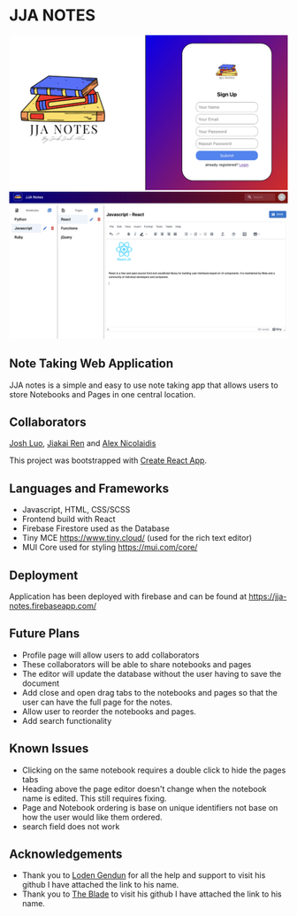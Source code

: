 # JJA NOTES

![Home Page](/src/assets/readme1.png "Home Page")
![Home Page](/src/assets/readme2.png "Home Page")

## Note Taking Web Application

JJA notes is a simple and easy to use note taking app that allows users to store Notebooks and Pages in one central location.

## Collaborators

[Josh Luo](https://github.com/MnRxi6f8JN),
[Jiakai Ren](https://github.com/jiakairen) and
[Alex Nicolaidis](https://github.com/Anico94)

This project was bootstrapped with [Create React App](https://github.com/facebook/create-react-app).

## Languages and Frameworks

- Javascript, HTML, CSS/SCSS
- Frontend build with React
- Firebase Firestore used as the Database
- Tiny MCE https://www.tiny.cloud/ (used for the rich text editor)
- MUI Core used for styling https://mui.com/core/

## Deployment

Application has been deployed with firebase and can be found at https://jja-notes.firebaseapp.com/

## Future Plans

- Profile page will allow users to add collaborators
- These collaborators will be able to share notebooks and pages
- The editor will update the database without the user having to save the document
- Add close and open drag tabs to the notebooks and pages so that the user can have the full page for the notes.
- Allow user to reorder the notebooks and pages.
- Add search functionality

## Known Issues

- Clicking on the same notebook requires a double click to hide the pages tabs
- Heading above the page editor doesn't change when the notebook name is edited. This still requires fixing.
- Page and Notebook ordering is base on unique identifiers not base on how the user would like them ordered.
- search field does not work

## Acknowledgements

- Thank you to [Loden Gendun](https://github.com/Tenzang) for all the help and support to visit his github I have attached the link to his name.
- Thank you to [The Blade](https://github.com/wofockham) to visit his github I have attached the link to his name.
